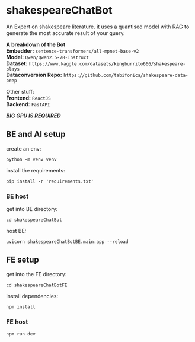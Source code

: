 # shakespeareChatBot
An Expert on shakespeare literature. it uses a quantised model with RAG to generate the most accurate result of your query. <br>

**A breakdown of the Bot** <br>
**Embedder:** ```sentence-transformers/all-mpnet-base-v2``` <br>
**Model:** ```Qwen/Qwen2.5-7B-Instruct``` <br>
**Dataset:** ```https://www.kaggle.com/datasets/kingburrito666/shakespeare-plays``` <br>
**Dataconversion Repo:** ```https://github.com/tabifonica/shakespeare-data-prep``` <br>

Other stuff: <br>
**Frontend:** ```ReactJS``` <br>
**Backend:** ```FastAPI``` <br>

***BIG GPU IS REQUIRED***

## BE and AI setup
create an env:
```
python -m venv venv
```
install the requirements:
```
pip install -r 'requirements.txt'
```

### BE host
get into BE directory:
```
cd shakespeareChatBot
```
host BE:
```
uvicorn shakespeareChatBotBE.main:app --reload
```

## FE setup
get into the FE directory:
```
cd shakespeareChatBotFE
```
install dependencies:
```
npm install
```

### FE host
```
npm run dev
```
